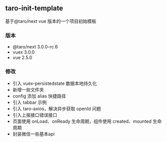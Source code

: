 ## taro-init-template

基于@taro/next vue 版本的一个项目初始模板

### 版本

- @taro/next 3.0.0-rc.6
- vuex 3.0.0
- vue 2.5.0

### 修改

- 引入 vuex-persistedstate 数据本地持久化
- 新增一些文件夹
- config 添加 alias 快捷路径
- 引入 tabbar 示例
- 引入 taro-axios，解决异步获取 openId 问题
- 引入上报接口错误接口
- 页面使用 onLoad、onReady 生命周期，组件使用 created、mounted 生命周期
- 封装微信一些基本api

